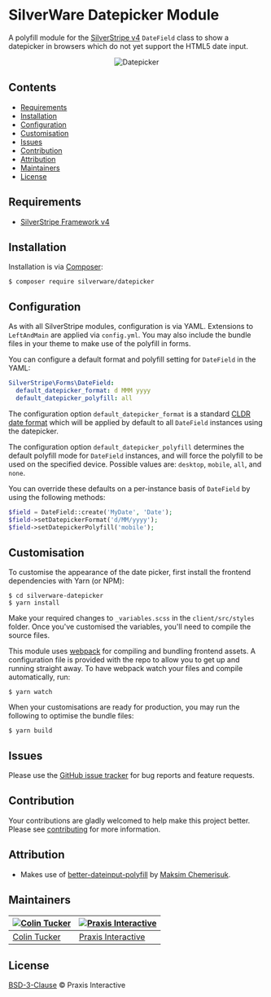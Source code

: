# SilverWare Datepicker Module

A polyfill module for the [SilverStripe v4][silverstripe-framework] `DateField` class to show a datepicker in
browsers which do not yet support the HTML5 date input.

<p align="center"><img src="https://s4.postimg.org/so97crpxp/datepicker.png" alt="Datepicker"></p>

## Contents

- [Requirements](#requirements)
- [Installation](#installation)
- [Configuration](#configuration)
- [Customisation](#customisation)
- [Issues](#issues)
- [Contribution](#contribution)
- [Attribution](#attribution)
- [Maintainers](#maintainers)
- [License](#license)

## Requirements

- [SilverStripe Framework v4][silverstripe-framework]

## Installation

Installation is via [Composer][composer]:

```
$ composer require silverware/datepicker
```

## Configuration

As with all SilverStripe modules, configuration is via YAML. Extensions to `LeftAndMain` are applied
via `config.yml`. You may also include the bundle files in your theme to make use of the polyfill in forms.

You can configure a default format and polyfill setting for `DateField` in the YAML:

```yaml
SilverStripe\Forms\DateField:
  default_datepicker_format: d MMM yyyy
  default_datepicker_polyfill: all
```

The configuration option `default_datepicker_format` is a standard [CLDR date format][cldr-date-format] which
will be applied by default to all `DateField` instances using the datepicker.

The configuration option `default_datepicker_polyfill` determines the default polyfill mode for `DateField` instances,
and will force the polyfill to be used on the specified device. Possible values are: `desktop`, `mobile`, `all`,
and `none`.

You can override these defaults on a per-instance basis of `DateField` by using the following methods:

```php
$field = DateField::create('MyDate', 'Date');
$field->setDatepickerFormat('d/MM/yyyy');
$field->setDatepickerPolyfill('mobile');
```

## Customisation

To customise the appearance of the date picker, first install the frontend dependencies with Yarn (or NPM):

```
$ cd silverware-datepicker
$ yarn install
```

Make your required changes to `_variables.scss` in the `client/src/styles` folder. Once you've
customised the variables, you'll need to compile the source files.

This module uses [webpack] for compiling and bundling frontend assets. A configuration file is provided with
the repo to allow you to get up and running straight away. To have webpack watch your files and compile
automatically, run:

```
$ yarn watch
```

When your customisations are ready for production, you may run the following to optimise the bundle files:

```
$ yarn build
```

## Issues

Please use the [GitHub issue tracker][issues] for bug reports and feature requests.

## Contribution

Your contributions are gladly welcomed to help make this project better.
Please see [contributing](CONTRIBUTING.md) for more information.

## Attribution

- Makes use of [better-dateinput-polyfill] by [Maksim Chemerisuk](https://github.com/chemerisuk).

## Maintainers

[![Colin Tucker](https://avatars3.githubusercontent.com/u/1853705?s=144)](https://github.com/colintucker) | [![Praxis Interactive](https://avatars2.githubusercontent.com/u/1782612?s=144)](http://www.praxis.net.au)
---|---
[Colin Tucker](https://github.com/colintucker) | [Praxis Interactive](http://www.praxis.net.au)

## License

[BSD-3-Clause](LICENSE.md) &copy; Praxis Interactive

[composer]: https://getcomposer.org
[silverstripe-framework]: https://github.com/silverstripe/silverstripe-framework
[issues]: https://github.com/praxisnetau/silverware-datepicker/issues
[better-dateinput-polyfill]: https://github.com/chemerisuk/better-dateinput-polyfill
[webpack]: https://webpack.js.org
[cldr-date-format]: http://cldr.unicode.org/translation/date-time

